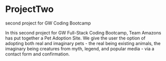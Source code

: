 # ProjectTwo
second project for GW Coding Bootcamp

In this second project for GW Full-Stack Coding Bootcamp, Team Amazons has put together a Pet Adoption Site.  We give the user the option of adopting both real and imaginary pets - the real being existing animals, the imaginary being creatures from myth, legend, and popular media - via a contact form and confirmation. 
